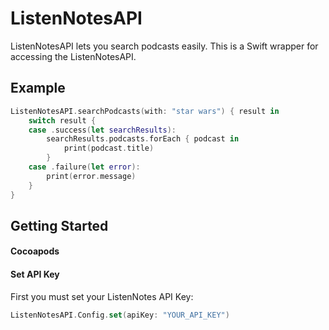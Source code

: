 # ListenNotesAPI
ListenNotesAPI lets you search podcasts easily. This is a Swift wrapper for accessing the ListenNotesAPI.

## Example

```swift
ListenNotesAPI.searchPodcasts(with: "star wars") { result in
    switch result {
    case .success(let searchResults):
        searchResults.podcasts.forEach { podcast in
            print(podcast.title)
        }
    case .failure(let error):
        print(error.message)
    }
}
```

## Getting Started

#### Cocoapods


#### Set API Key
First you must set your ListenNotes API Key: 

```swift
ListenNotesAPI.Config.set(apiKey: "YOUR_API_KEY")
``` 
